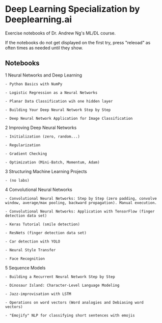 # Deep Learning Specialization by Deeplearning.ai
 Exercise notebooks of Dr. Andrew Ng's ML/DL course.
 
 If the notebooks do not get displayed on the first try, press "releoad" as often times as needed until they show.

## Notebooks

1 Neural Networks and Deep Learning

	- Python Basics with NumPy
	
	- Logistic Regression as a Neural Networks
	
	- Planar Data Classification wih one hidden layer
	
	- Building Your Deep Neural Network Step by Step
	
	- Deep Neural Network Application for Image Classification

2 Improving Deep Neural Networks

	- Initialization (zero, random...)
	
	- Regularization
	
	- Gradient Checking
	
	- Optimization (Mini-Batch, Momentum, Adam)
	
3 Structuring Machine Learning Projects

	- (no labs)

4 Convolutional Neural Networks

	- Convolutional Neural Networks: Step by Step (zero padding, convolve window, average/max pooling, backward propagation). Manual execution.
	
	- Convolutional Neural Networks: Application with TensorFlow (finger detection data set)
	
	- Keras Tutorial (smile detection)
	
	- ResNets (finger detection data set)
	
	- Car detection with YOLO
	
	- Neural Style Transfer
	
	- Face Recognition


5 Sequence Models

	- Building a Recurrent Neural Network Step by Step
	
	- Dinosaur Island: Character-Level Language Modeling
	
	- Jazz-improvisation with LSTM
	
	- Operations on word vectors (Word analogies and Debiasing word vectors)
	
	- "Emojify" NLP for classifying short sentences with emojis
